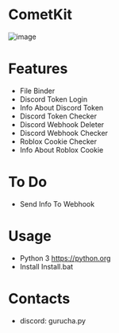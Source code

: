 # CometKit
![image](https://cdn.discordapp.com/attachments/1323592417365987361/1323597057620967444/2CA16D96-1042-49A3-8AB0-2022DB401457.png?ex=67751751&is=6773c5d1&hm=1730243c59439a46420c1c0001818f7a274dbfb703f0fcaf8795d5a9cb4b0fd6&)

# Features
-  File Binder
- Discord Token Login 
- Info About Discord Token
- Discord Token Checker
- Discord Webhook Deleter
- Discord Webhook Checker
- Roblox Cookie Checker
- Info About Roblox Cookie

# To Do 
- Send Info To Webhook

# Usage
- Python 3  https://python.org
- Install Install.bat

# Contacts
- discord: gurucha.py
